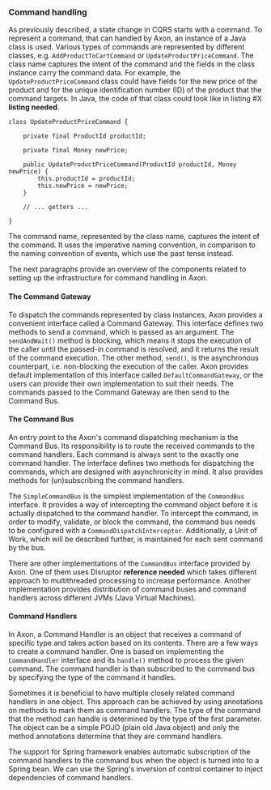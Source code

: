 
### Command handling

As previously described, a state change in CQRS starts with a command. To represent a command, that can handled by Axon, an instance of a Java class is used. Various types of commands are represented by different classes, e.g. `AddProductToCartCommand` or `UpdateProductPriceCommand`. The class name captures the intent of the command and the fields in the class instance carry the command data. For example, the `UpdateProductPriceCommand` class could have fields for the new price of the product and for the unique identification number (ID) of the product that the command targets. In Java, the code of that class could look like in listing #X **listing needed**.

	class UpdateProductPriceCommand {
		
		private final ProductId productId;

		private final Money newPrice;

		public UpdateProductPriceCommand(ProductId productId, Money newPrice) {
			this.productId = productId;
			this.newPrice = newPrice;
		}

		// ... getters ...

	}

The command name, represented by the class name, captures the intent of the command. It uses the imperative naming convention, in comparison to the naming convention of events, which use the past tense instead.

The next paragraphs provide an overview of the components related to setting up the infrastructure for command handling in Axon.

#### The Command Gateway

To dispatch the commands represented by class instances, Axon provides a convenient interface called a Command Gateway. This interface defines two methods to send a command, which is passed as an argument. The `sendAndWait()` method is blocking, which means it stops the execution of the caller until the passed-in command is resolved, and it returns the result of the command execution. The other method, `send()`, is the asynchronous counterpart, i.e. non-blocking the execution of the caller. Axon provides default implementation of this interface called `DefaultCommandGateway`, or the users can provide their own implementation to suit their needs. The commands passed to the Command Gateway are then send to the Command Bus. 

#### The Command Bus

An entry point to the Axon's command dispatching mechanism is the Command Bus. Its responsibility is to route the received commands to the command handlers. Each command is always sent to the exactly one command handler. The interface defines two methods for dispatching the commands, which are designed with asynchronicity in mind. It also provides methods for (un)subscribing the command handlers. 

The `SimpleCommandBus` is the simplest implementation of the `CommandBus` interface. It provides a way of intercepting the command object before it is actually dispatched to the command handler. To intercept the command, in order to modify, validate, or block the command, the command bus needs to be configured with a `CommandDispatchInterceptor`. Additionally, a Unit of Work, which will be described further, is maintained for each sent command by the bus.

There are other implementations of the `CommandBus` interface provided by Axon. One of them uses Disruptor **reference needed** which takes different approach to multithreaded processing to increase performance. Another implementation provides distribution of command buses and command handlers across different JVMs (Java Virtual Machines).

#### Command Handlers

In Axon, a Command Handler is an object that receives a command of specific type and takes action based on its contents. There are a few ways to create a command handler. One is based on implementing the `CommandHandler` interface and its `handle()` method to process the given command. The command handler is than subscribed to the command bus by specifying the type of the command it handles. 

Sometimes it is beneficial to have multiple closely related command handlers in one object. This approach can be achieved by using annotations on methods to mark them as command handlers. The type of the command that the method can handle is determined by the type of the first parameter. The object can be a simple POJO (plain old Java object) and only the method annotations determine that they are command handlers. 

The support for Spring framework enables automatic subscription of the command handlers to the command bus when the object is turned into to a Spring bean. We can use the Spring's inversion of control container to inject dependencies of command handlers.
